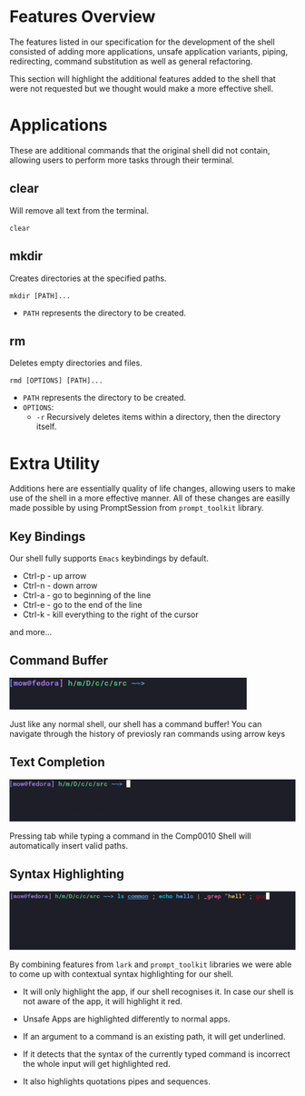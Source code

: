 # Features Overview

The features listed in our specification for the development of the shell consisted of adding more applications, unsafe application variants, piping, redirecting, command substitution as well as general refactoring.

This section will highlight the additional features added to the shell that were not requested but we thought would make a more effective shell.

# Applications

These are additional commands that the original shell did not contain, allowing users to perform more tasks through their terminal.

## clear

Will remove all text from the terminal.

```
clear
```

## mkdir

Creates directories at the specified paths.

```
mkdir [PATH]...
```

* `PATH` represents the directory to be created.

## rm

Deletes empty directories and files.

```
rmd [OPTIONS] [PATH]...
```
* `PATH` represents the directory to be created.
* `OPTIONS`:
   * `-r` Recursively deletes items within a directory, then the directory itself.

# Extra Utility

Additions here are essentially quality of life changes, allowing users to make use of the shell in a more effective manner. All of these changes are easilly made possible by using PromptSession from `prompt_toolkit` library.

## Key Bindings

Our shell fully supports `Emacs` keybindings by default.

- Ctrl-p - up arrow
- Ctrl-n - down arrow
- Ctrl-a - go to beginning of the line
- Ctrl-e - go to the end of the line
- Ctrl-k - kill everything to the right of the cursor

and more...

## Command Buffer

![image buffer](../images/buffer_demo.gif)

Just like any normal shell, our shell has a command buffer!
You can navigate through the history of previosly ran
commands using arrow keys

## Text Completion

![image completion](../images/completion_demo.gif)

Pressing tab while typing a command in the Comp0010 Shell will automatically insert valid paths.

## Syntax Highlighting

![image highlighting](../images/highlighting.png)

By combining features from `lark` and `prompt_toolkit` libraries we were able to come up with
contextual syntax highlighting for our shell.

* It will only highlight the app, if our shell recognises it.
  In case our shell is not aware of the app, it will highlight it red.

* Unsafe Apps are highlighted differently to normal apps.

* If an argument to a command is an existing path, it will get underlined.

* If it detects that the syntax of the currently typed command is incorrect the whole input
  will get highlighted red.

* It also highlights quotations pipes and sequences.

